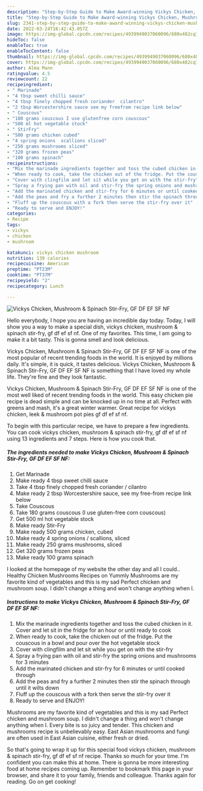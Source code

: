 ```yaml
---
description: "Step-by-Step Guide to Make Award-winning Vickys Chicken, Mushroom & Spinach Stir-Fry, GF DF EF SF NF"
title: "Step-by-Step Guide to Make Award-winning Vickys Chicken, Mushroom & Spinach Stir-Fry, GF DF EF SF NF"
slug: 2341-step-by-step-guide-to-make-award-winning-vickys-chicken-mushroom-and-amp-spinach-stir-fry-gf-df-ef-sf-nf
date: 2022-03-24T16:42:43.057Z
image: https://img-global.cpcdn.com/recipes/4939949037060096/680x482cq70/vickys-chicken-mushroom-spinach-stir-fry-gf-df-ef-sf-nf-recipe-main-photo.jpg
hideToc: false
enableToc: true
enableTocContent: false
thumbnail: https://img-global.cpcdn.com/recipes/4939949037060096/680x482cq70/vickys-chicken-mushroom-spinach-stir-fry-gf-df-ef-sf-nf-recipe-main-photo.jpg
cover: https://img-global.cpcdn.com/recipes/4939949037060096/680x482cq70/vickys-chicken-mushroom-spinach-stir-fry-gf-df-ef-sf-nf-recipe-main-photo.jpg
author: Alma Mann
ratingvalue: 4.5
reviewcount: 22
recipeingredient:
- " Marinade"
- "4 tbsp sweet chilli sauce"
- "4 tbsp finely chopped fresh coriander  cilantro"
- "2 tbsp Worcestershire sauce see my freefrom recipe link below"
- " Couscous"
- "180 grams couscous I use glutenfree corn couscous"
- "500 ml hot vegetable stock"
- " StirFry"
- "500 grams chicken cubed"
- "4 spring onions  scallions sliced"
- "250 grams mushrooms sliced"
- "320 grams frozen peas"
- "100 grams spinach"
recipeinstructions:
- "Mix the marinade ingredients together and toss the cubed chicken in it. Cover and let sit in the fridge for an hour or until ready to cook"
- "When ready to cook, take the chicken out of the fridge. Put the couscous in a bowl and pour over the hot vegetable stock"
- "Cover with clingfilm and let sit while you get on with the stir-fry"
- "Spray a frying pan with oil and stir-fry the spring onions and mushrooms for 3 minutes"
- "Add the marinated chicken and stir-fry for 6 minutes or until cooked through"
- "Add the peas and fry a further 2 minutes then stir the spinach through until it wilts down"
- "Fluff up the couscous with a fork then serve the stir-fry over it"
- "Ready to serve and ENJOY!"
categories:
- Recipe
tags:
- vickys
- chicken
- mushroom

katakunci: vickys chicken mushroom 
nutrition: 139 calories
recipecuisine: American
preptime: "PT23M"
cooktime: "PT37M"
recipeyield: "2"
recipecategory: Lunch

---
```



![Vickys Chicken, Mushroom & Spinach Stir-Fry, GF DF EF SF NF](https://img-global.cpcdn.com/recipes/4939949037060096/680x482cq70/vickys-chicken-mushroom-spinach-stir-fry-gf-df-ef-sf-nf-recipe-main-photo.jpg)

Hello everybody, I hope you are having an incredible day today. Today, I will show you a way to make a special dish, vickys chicken, mushroom & spinach stir-fry, gf df ef sf nf. One of my favorites. This time, I am going to make it a bit tasty. This is gonna smell and look delicious.

Vickys Chicken, Mushroom & Spinach Stir-Fry, GF DF EF SF NF is one of the most popular of recent trending foods in the world. It is enjoyed by millions daily. It's simple, it is quick, it tastes delicious. Vickys Chicken, Mushroom & Spinach Stir-Fry, GF DF EF SF NF is something that I have loved my whole life. They're fine and they look fantastic.

Vickys Chicken, Mushroom & Spinach Stir-Fry, GF DF EF SF NF is one of the most well liked of recent trending foods in the world. This easy chicken pie recipe is dead simple and can be knocked up in no time at all. Perfect with greens and mash, it&#39;s a great winter warmer. Great recipe for vickys chicken, leek & mushroom pot pies gf df ef sf nf.


To begin with this particular recipe, we have to prepare a few ingredients. You can cook vickys chicken, mushroom & spinach stir-fry, gf df ef sf nf using 13 ingredients and 7 steps. Here is how you cook that.

<!--inarticleads1-->

##### The ingredients needed to make Vickys Chicken, Mushroom & Spinach Stir-Fry, GF DF EF SF NF:

1. Get  Marinade
1. Make ready 4 tbsp sweet chilli sauce
1. Take 4 tbsp finely chopped fresh coriander / cilantro
1. Make ready 2 tbsp Worcestershire sauce, see my free-from recipe link below
1. Take  Couscous
1. Take 180 grams couscous (I use gluten-free corn couscous)
1. Get 500 ml hot vegetable stock
1. Make ready  Stir-Fry
1. Make ready 500 grams chicken, cubed
1. Make ready 4 spring onions / scallions, sliced
1. Make ready 250 grams mushrooms, sliced
1. Get 320 grams frozen peas
1. Make ready 100 grams spinach


I looked at the homepage of my website the other day and all I could.. Healthy Chicken Mushrooms Recipes on Yummly Mushrooms are my favorite kind of vegetables and this is my sad Perfect chicken and mushroom soup. I didn&#39;t change a thing and won&#39;t change anything when I. 

<!--inarticleads2-->

##### Instructions to make Vickys Chicken, Mushroom & Spinach Stir-Fry, GF DF EF SF NF:

1. Mix the marinade ingredients together and toss the cubed chicken in it. Cover and let sit in the fridge for an hour or until ready to cook
1. When ready to cook, take the chicken out of the fridge. Put the couscous in a bowl and pour over the hot vegetable stock
1. Cover with clingfilm and let sit while you get on with the stir-fry
1. Spray a frying pan with oil and stir-fry the spring onions and mushrooms for 3 minutes
1. Add the marinated chicken and stir-fry for 6 minutes or until cooked through
1. Add the peas and fry a further 2 minutes then stir the spinach through until it wilts down
1. Fluff up the couscous with a fork then serve the stir-fry over it
1. Ready to serve and ENJOY!

Mushrooms are my favorite kind of vegetables and this is my sad Perfect chicken and mushroom soup. I didn&#39;t change a thing and won&#39;t change anything when I. Every bite is so juicy and tender. This chicken and mushrooms recipe is unbelievably easy. East Asian mushrooms and fungi are often used in East Asian cuisine, either fresh or dried. 

So that's going to wrap it up for this special food vickys chicken, mushroom & spinach stir-fry, gf df ef sf nf recipe. Thanks so much for your time. I'm confident you can make this at home. There is gonna be more interesting food at home recipes coming up. Remember to bookmark this page in your browser, and share it to your family, friends and colleague. Thanks again for reading. Go on get cooking!
